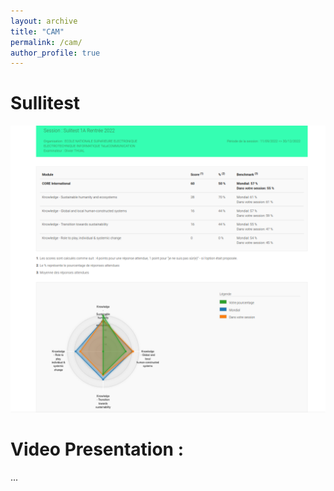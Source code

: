 ```yaml
---
layout: archive
title: "CAM"
permalink: /cam/
author_profile: true
---
```


Sullitest
===

![Sullitest](/images/sullitest.png "Sullitest")

Video Presentation :
===
...